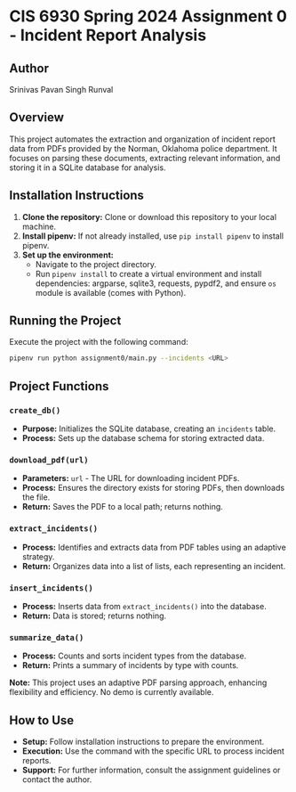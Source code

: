 # CIS 6930 Spring 2024 Assignment 0 - Incident Report Analysis

## Author
Srinivas Pavan Singh Runval

## Overview
This project automates the extraction and organization of incident report data from PDFs provided by the Norman, Oklahoma police department. It focuses on parsing these documents, extracting relevant information, and storing it in a SQLite database for analysis.

## Installation Instructions
1. **Clone the repository:** Clone or download this repository to your local machine.
2. **Install pipenv:** If not already installed, use `pip install pipenv` to install pipenv.
3. **Set up the environment:**
   - Navigate to the project directory.
   - Run `pipenv install` to create a virtual environment and install dependencies: argparse, sqlite3, requests, pypdf2, and ensure `os` module is available (comes with Python).

## Running the Project
Execute the project with the following command:
```bash
pipenv run python assignment0/main.py --incidents <URL>
```

## Project Functions

### `create_db()`
- **Purpose:** Initializes the SQLite database, creating an `incidents` table.
- **Process:** Sets up the database schema for storing extracted data.

### `download_pdf(url)`
- **Parameters:** `url` - The URL for downloading incident PDFs.
- **Process:** Ensures the directory exists for storing PDFs, then downloads the file.
- **Return:** Saves the PDF to a local path; returns nothing.

### `extract_incidents()`
- **Process:** Identifies and extracts data from PDF tables using an adaptive strategy.
- **Return:** Organizes data into a list of lists, each representing an incident.

### `insert_incidents()`
- **Process:** Inserts data from `extract_incidents()` into the database.
- **Return:** Data is stored; returns nothing.

### `summarize_data()`
- **Process:** Counts and sorts incident types from the database.
- **Return:** Prints a summary of incidents by type with counts.

**Note:** This project uses an adaptive PDF parsing approach, enhancing flexibility and efficiency. No demo is currently available.

## How to Use
- **Setup:** Follow installation instructions to prepare the environment.
- **Execution:** Use the command with the specific URL to process incident reports.
- **Support:** For further information, consult the assignment guidelines or contact the author.
